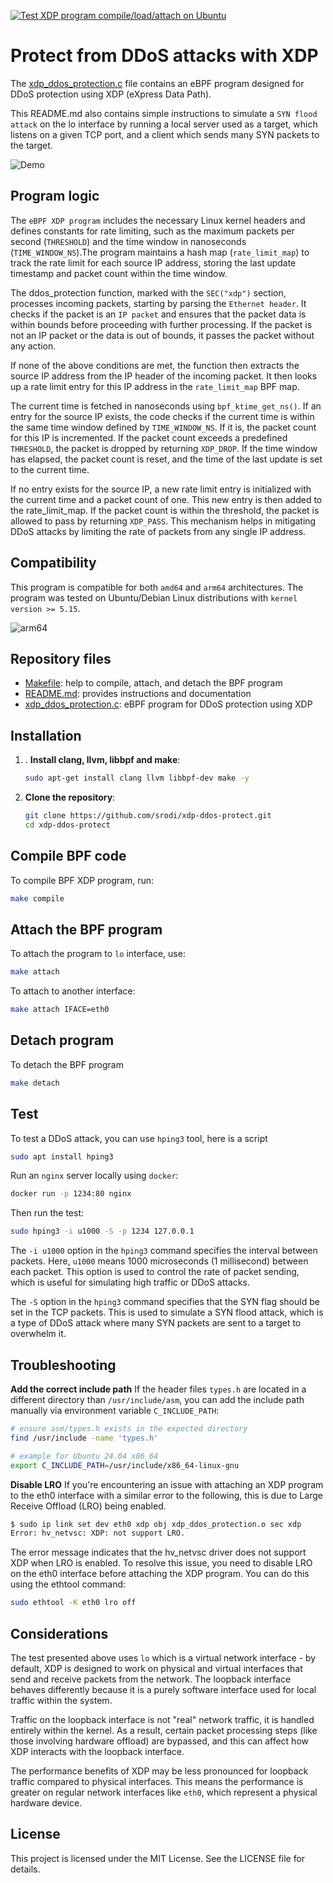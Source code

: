 [![Test XDP program compile/load/attach on Ubuntu](https://github.com/SRodi/xdp-ddos-protect/actions/workflows/test.yml/badge.svg)](https://github.com/SRodi/xdp-ddos-protect/actions/workflows/test.yml)

# Protect from DDoS attacks with XDP 

The [xdp_ddos_protection.c](./xdp_ddos_protection.c) file contains an eBPF program designed for DDoS protection using XDP (eXpress Data Path).

This README.md also contains simple instructions to simulate a `SYN flood attack` on the lo interface by running a local server used as a target, which listens on a given TCP port, and a client which sends many SYN packets to the target.

![Demo](./static/demo.gif)

## Program logic

The `eBPF XDP program` includes the necessary Linux kernel headers and defines constants for rate limiting, such as the maximum packets per second (`THRESHOLD`) and the time window in nanoseconds (`TIME_WINDOW_NS`).The program maintains a hash map (`rate_limit_map`) to track the rate limit for each source IP address, storing the last update timestamp and packet count within the time window.

The ddos_protection function, marked with the `SEC("xdp")` section, processes incoming packets, starting by parsing the `Ethernet header`. It checks if the packet is an `IP packet` and ensures that the packet data is within bounds before proceeding with further processing. If the packet is not an IP packet or the data is out of bounds, it passes the packet without any action.

If none of the above conditions are met, the function then extracts the source IP address from the IP header of the incoming packet. It then looks up a rate limit entry for this IP address in the `rate_limit_map` BPF map.

The current time is fetched in nanoseconds using `bpf_ktime_get_ns()`. If an entry for the source IP exists, the code checks if the current time is within the same time window defined by `TIME_WINDOW_NS`. If it is, the packet count for this IP is incremented. If the packet count exceeds a predefined `THRESHOLD`, the packet is dropped by returning `XDP_DROP`. If the time window has elapsed, the packet count is reset, and the time of the last update is set to the current time.

If no entry exists for the source IP, a new rate limit entry is initialized with the current time and a packet count of one. This new entry is then added to the rate_limit_map. If the packet count is within the threshold, the packet is allowed to pass by returning `XDP_PASS`. This mechanism helps in mitigating DDoS attacks by limiting the rate of packets from any single IP address.

## Compatibility

This program is compatible for both `amd64` and `arm64` architectures. The program was tested on Ubuntu/Debian Linux distributions with `kernel version >= 5.15`.

![arm64](./static/arm64.png)

## Repository files

* [Makefile](./Makefile): help to compile, attach, and detach the BPF program
* [README.md](./README.md): provides instructions and documentation
* [xdp_ddos_protection.c](./xdp_ddos_protection.c): eBPF program for DDoS protection using XDP

## Installation

1. . **Install clang, llvm, libbpf and make**:
    ```sh
    sudo apt-get install clang llvm libbpf-dev make -y
    ```
2. **Clone the repository**:
    ```sh
    git clone https://github.com/srodi/xdp-ddos-protect.git
    cd xdp-ddos-protect
    ```

## Compile BPF code
To compile BPF XDP program, run:
```sh
make compile
```

## Attach the BPF program
To attach the program to `lo` interface, use:
```sh
make attach
```

To attach to another interface:
```sh
make attach IFACE=eth0
```

## Detach program
To detach the BPF program
```sh
make detach
```

## Test

To test a DDoS attack, you can use `hping3` tool, here is a script
```sh
sudo apt install hping3
```

Run an `nginx` server locally using `docker`:
```sh
docker run -p 1234:80 nginx
```
Then run the test:
```sh
sudo hping3 -i u1000 -S -p 1234 127.0.0.1
```

The `-i u1000` option in the `hping3` command specifies the interval between packets. Here, `u1000` means 1000 microseconds (1 millisecond) between each packet. This option is used to control the rate of packet sending, which is useful for simulating high traffic or DDoS attacks.

The `-S` option in the `hping3` command specifies that the SYN flag should be set in the TCP packets. This is used to simulate a SYN flood attack, which is a type of DDoS attack where many SYN packets are sent to a target to overwhelm it.

## Troubleshooting

**Add the correct include path**
If the header files `types.h` are located in a different directory than `/usr/include/asm`, you can add the include path manually via environment variable `C_INCLUDE_PATH`:

```sh
# ensure asm/types.h exists in the expected directory
find /usr/include -name 'types.h'

# example for Ubuntu 24.04 x86_64 
export C_INCLUDE_PATH=/usr/include/x86_64-linux-gnu
```

**Disable LRO**
If you're encountering an issue with attaching an XDP program to the eth0 interface with a similar error to the following, this is due to Large Receive Offload (LRO) being enabled.

```sh
$ sudo ip link set dev eth0 xdp obj xdp_ddos_protection.o sec xdp
Error: hv_netvsc: XDP: not support LRO.
```
The error message indicates that the hv_netvsc driver does not support XDP when LRO is enabled. To resolve this issue, you need to disable LRO on the eth0 interface before attaching the XDP program. You can do this using the ethtool command:

```sh
sudo ethtool -K eth0 lro off
```

## Considerations

The test presented above uses `lo` which is a virtual network interface - by default, XDP is designed to work on physical and virtual interfaces that send and receive packets from the network. The loopback interface behaves differently because it is a purely software interface used for local traffic within the system.

Traffic on the loopback interface is not "real" network traffic, it is handled entirely within the kernel. As a result, certain packet processing steps (like those involving hardware offload) are bypassed, and this can affect how XDP interacts with the loopback interface.

The performance benefits of XDP may be less pronounced for loopback traffic compared to physical interfaces. This means the performance is greater on regular network interfaces like `eth0`, which represent a physical hardware device. 

## License
This project is licensed under the MIT License. See the LICENSE file for details.